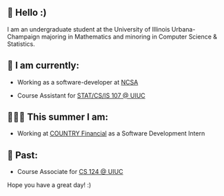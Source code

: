 ## :wave: Hello :)

I am an undergraduate student at the University of Illinois Urbana-Champaign majoring in Mathematics and minoring in Computer Science & Statistics. 

## 📌 I am currently: 

   - Working as a software-developer at [NCSA](https://www.ncsa.illinois.edu/) 
    
   - Course Assistant for [STAT/CS/IS 107 @ UIUC](https://discovery.cs.illinois.edu/)

## 👨🏽‍💻 This summer I am: 
   - Working at [COUNTRY Financial](https://www.countryfinancial.com/) as a Software Development Intern

## 📝 Past:

   - Course Associate for [CS 124 @ UIUC](https://www.cs124.org/)

   
Hope you have a great day! :)
